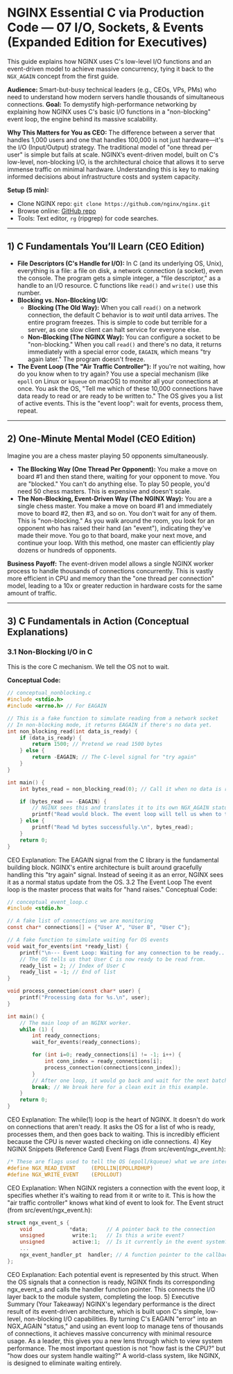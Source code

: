 # NGINX Essential C via Production Code — 07 I/O, Sockets, & Events (Expanded Edition for Executives)

This guide explains how NGINX uses C's low-level I/O functions and an event-driven model to achieve massive concurrency, tying it back to the `NGX_AGAIN` concept from the first guide.

**Audience:** Smart-but-busy technical leaders (e.g., CEOs, VPs, PMs) who need to understand how modern servers handle thousands of simultaneous connections.
**Goal:** To demystify high-performance networking by explaining how NGINX uses C's basic I/O functions in a "non-blocking" event loop, the engine behind its massive scalability.

**Why This Matters for You as CEO:** The difference between a server that handles 1,000 users and one that handles 100,000 is not just hardware—it's the I/O (Input/Output) strategy. The traditional model of "one thread per user" is simple but fails at scale. NGINX’s event-driven model, built on C's low-level, non-blocking I/O, is the architectural choice that allows it to serve immense traffic on minimal hardware. Understanding this is key to making informed decisions about infrastructure costs and system capacity.

**Setup (5 min):**
- Clone NGINX repo: `git clone https://github.com/nginx/nginx.git`
- Browse online: [GitHub repo](https://github.com/nginx/nginx)
- Tools: Text editor, `rg` (ripgrep) for code searches.

---

## 1) C Fundamentals You’ll Learn (CEO Edition)
- **File Descriptors (C's Handle for I/O):** In C (and its underlying OS, Unix), everything is a file: a file on disk, a network connection (a socket), even the console. The program gets a simple integer, a "file descriptor," as a handle to an I/O resource. C functions like `read()` and `write()` use this number.
- **Blocking vs. Non-Blocking I/O:**
    - **Blocking (The Old Way):** When you call `read()` on a network connection, the default C behavior is to *wait* until data arrives. The entire program freezes. This is simple to code but terrible for a server, as one slow client can halt service for everyone else.
    - **Non-Blocking (The NGINX Way):** You can configure a socket to be "non-blocking." When you call `read()` and there's no data, it returns immediately with a special error code, `EAGAIN`, which means "try again later." The program doesn't freeze.
- **The Event Loop (The "Air Traffic Controller"):** If you're not waiting, how do you know when to try again? You use a special mechanism (like `epoll` on Linux or `kqueue` on macOS) to monitor all your connections at once. You ask the OS, "Tell me which of these 10,000 connections have data ready to read or are ready to be written to." The OS gives you a list of active events. This is the "event loop": wait for events, process them, repeat.

---

## 2) One-Minute Mental Model (CEO Edition)
Imagine you are a chess master playing 50 opponents simultaneously.
- **The Blocking Way (One Thread Per Opponent):** You make a move on board #1 and then stand there, waiting for your opponent to move. You are "blocked." You can't do anything else. To play 50 people, you'd need 50 chess masters. This is expensive and doesn't scale.
- **The Non-Blocking, Event-Driven Way (The NGINX Way):** You are a single chess master. You make a move on board #1 and immediately move to board #2, then #3, and so on. You don't wait for any of them. This is "non-blocking." As you walk around the room, you look for an opponent who has raised their hand (an "event"), indicating they've made their move. You go to that board, make your next move, and continue your loop. With this method, one master can efficiently play dozens or hundreds of opponents.

**Business Payoff:** The event-driven model allows a single NGINX worker process to handle thousands of connections concurrently. This is vastly more efficient in CPU and memory than the "one thread per connection" model, leading to a 10x or greater reduction in hardware costs for the same amount of traffic.

---

## 3) C Fundamentals in Action (Conceptual Explanations)

### 3.1 Non-Blocking I/O in C
This is the core C mechanism. We tell the OS not to wait.

**Conceptual Code:**
```c
// conceptual_nonblocking.c
#include <stdio.h>
#include <errno.h> // For EAGAIN

// This is a fake function to simulate reading from a network socket
// In non-blocking mode, it returns EAGAIN if there's no data yet.
int non_blocking_read(int data_is_ready) {
    if (data_is_ready) {
        return 1500; // Pretend we read 1500 bytes
    } else {
        return -EAGAIN; // The C-level signal for "try again"
    }
}

int main() {
    int bytes_read = non_blocking_read(0); // Call it when no data is ready

    if (bytes_read == -EAGAIN) {
        // NGINX sees this and translates it to its own NGX_AGAIN status.
        printf("Read would block. The event loop will tell us when to try again.\n");
    } else {
        printf("Read %d bytes successfully.\n", bytes_read);
    }
    return 0;
}
```
CEO Explanation: The EAGAIN signal from the C library is the fundamental building block. NGINX's entire architecture is built around gracefully handling this "try again" signal. Instead of seeing it as an error, NGINX sees it as a normal status update from the OS.
3.2 The Event Loop
The event loop is the master process that waits for "hand raises."
Conceptual Code:
```c
// conceptual_event_loop.c
#include <stdio.h>

// A fake list of connections we are monitoring
const char* connections[] = {"User A", "User B", "User C"};

// A fake function to simulate waiting for OS events
void wait_for_events(int *ready_list) {
    printf("\n--- Event Loop: Waiting for any connection to be ready... ---\n");
    // The OS tells us that User C is now ready to be read from.
    ready_list = 2; // Index of User C
    ready_list = -1; // End of list
}

void process_connection(const char* user) {
    printf("Processing data for %s.\n", user);
}

int main() {
    // The main loop of an NGINX worker.
    while (1) {
        int ready_connections;
        wait_for_events(ready_connections);

        for (int i=0; ready_connections[i] != -1; i++) {
            int conn_index = ready_connections[i];
            process_connection(connections[conn_index]);
        }
        // After one loop, it would go back and wait for the next batch of events.
        break; // We break here for a clean exit in this example.
    }
    return 0;
}
```
CEO Explanation: The while(1) loop is the heart of NGINX. It doesn't do work on connections that aren't ready. It asks the OS for a list of who is ready, processes them, and then goes back to waiting. This is incredibly efficient because the CPU is never wasted checking on idle connections.
4) Key NGINX Snippets (Reference Card)
Event Flags (from src/event/ngx_event.h):
```c
/* These are flags used to tell the OS (epoll/kqueue) what we are interested in */
#define NGX_READ_EVENT     (EPOLLIN|EPOLLRDHUP)
#define NGX_WRITE_EVENT    (EPOLLOUT)
```
CEO Explanation: When NGINX registers a connection with the event loop, it specifies whether it's waiting to read from it or write to it. This is how the "air traffic controller" knows what kind of event to look for.
The Event struct (from src/event/ngx_event.h):
```c
struct ngx_event_s {
    void            *data;      // A pointer back to the connection
    unsigned         write:1;   // Is this a write event?
    unsigned         active:1;  // Is it currently in the event system?
    ...
    ngx_event_handler_pt  handler; // A function pointer to the callback!
};
```
CEO Explanation: Each potential event is represented by this struct. When the OS signals that a connection is ready, NGINX finds its corresponding ngx_event_s and calls the handler function pointer. This connects the I/O layer back to the module system, completing the loop.
5) Executive Summary (Your Takeaway)
NGINX's legendary performance is the direct result of its event-driven architecture, which is built upon C's simple, low-level, non-blocking I/O capabilities. By turning C's EAGAIN "error" into an NGX_AGAIN "status," and using an event loop to manage tens of thousands of connections, it achieves massive concurrency with minimal resource usage.
As a leader, this gives you a new lens through which to view system performance. The most important question is not "how fast is the CPU?" but "how does our system handle waiting?" A world-class system, like NGINX, is designed to eliminate waiting entirely.